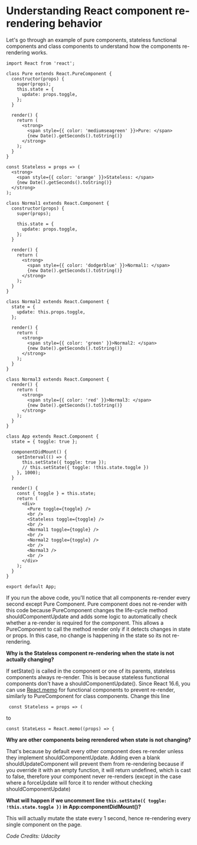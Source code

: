# Understanding React component re-rendering behavior

Let's go through an example of pure components, stateless functional components and class components to understand how the components re-rendering works.

```
import React from 'react';

class Pure extends React.PureComponent {
  constructor(props) {
    super(props);
    this.state = {
      update: props.toggle,
    };
  }

  render() {
    return (
      <strong>
        <span style={{ color: 'mediumseagreen' }}>Pure: </span>
        {new Date().getSeconds().toString()}
      </strong>
    );
  }
}

const Stateless = props => (
  <strong>
    <span style={{ color: 'orange' }}>Stateless: </span>
    {new Date().getSeconds().toString()}
  </strong>
);

class Normal1 extends React.Component {
  constructor(props) {
    super(props);

    this.state = {
      update: props.toggle,
    };
  }

  render() {
    return (
      <strong>
        <span style={{ color: 'dodgerblue' }}>Normal1: </span>
        {new Date().getSeconds().toString()}
      </strong>
    );
  }
}

class Normal2 extends React.Component {
  state = {
    update: this.props.toggle,
  };

  render() {
    return (
      <strong>
        <span style={{ color: 'green' }}>Normal2: </span>
        {new Date().getSeconds().toString()}
      </strong>
    );
  }
}

class Normal3 extends React.Component {
  render() {
    return (
      <strong>
        <span style={{ color: 'red' }}>Normal3: </span>
        {new Date().getSeconds().toString()}
      </strong>
    );
  }
}

class App extends React.Component {
  state = { toggle: true };

  componentDidMount() {
    setInterval(() => {
      this.setState({ toggle: true });
      // this.setState({ toggle: !this.state.toggle })
    }, 1000);
  }

  render() {
    const { toggle } = this.state;
    return (
      <div>
        <Pure toggle={toggle} />
        <br />
        <Stateless toggle={toggle} />
        <br />
        <Normal1 toggle={toggle} />
        <br />
        <Normal2 toggle={toggle} />
        <br />
        <Normal3 />
        <br />
      </div>
    );
  }
}

export default App;
```

If you run the above code, you'll notice that all components re-render every second except Pure Component. Pure component does not re-render with this code because PureComponent changes the life-cycle method shouldComponentUpdate and adds some logic to automatically check whether a re-render is required for the component. This allows a PureComponent to call the method render only if it detects changes in state or props. In this case, no change is happening in the state so its not re-rendering.

**Why is the Stateless component re-rendering when the state is not actually changing?**

 If setState() is called in the component or one of its parents, stateless components always re-render. This is because stateless functional components don't have a shouldComponentUpdate(). Since React 16.6, you can use [React.memo](https://reactjs.org/docs/react-api.html#reactmemo) for functional components to prevent re-render, similarly to PureComponent for class components. Change this line

```
 const Stateless = props => (
```

to
```
const StateLess = React.memo((props) => {
```

**Why are other components being rerendered when state is not changing?**

That's because by default every other component does re-render unless they implement shouldComponentUpdate. Adding even a blank shouldUpdateComponent will prevent them from re-rendering because if you override it with an empty function, it will return undefined, which is cast to false, therefore your component never re-renders (except in the case where a forceUpdate will force it to render without checking shouldComponentUpdate)

**What will happen if we uncomment line ```this.setState({ toggle: !this.state.toggle })``` in App:componentDidMount()?**

This will actually mutate the state every 1 second, hence re-rendering every single component on the page.

*Code Credits: Udacity*